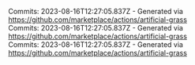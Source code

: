 Commits: 2023-08-16T12:27:05.837Z - Generated via https://github.com/marketplace/actions/artificial-grass
<br>
Commits: 2023-08-16T12:27:05.837Z - Generated via https://github.com/marketplace/actions/artificial-grass
<br>
Commits: 2023-08-16T12:27:05.837Z - Generated via https://github.com/marketplace/actions/artificial-grass
<br>

